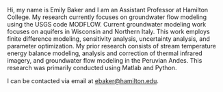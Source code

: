 Hi, my name is Emily Baker and I am an Assistant Professor at Hamilton College. My research currently focuses on groundwater flow modeling using the USGS code MODFLOW. Current groundwater modeling work focuses on aquifers in Wisconsin and Northern Italy. This work employs finite difference modeling, sensitivity analysis, uncertainty analysis, and parameter optimization. My prior research consists of stream temperature energy balance modeling, analysis and correction of thermal infrared imagery, and groundwater flow modeling in the Peruvian Andes. This research was primarily conducted using Matlab and Python.

I can be contacted via email at ebaker@hamilton.edu.

<!---
ebake310/ebake310 is a ✨ special ✨ repository because its `README.md` (this file) appears on your GitHub profile.
You can click the Preview link to take a look at your changes.
--->
